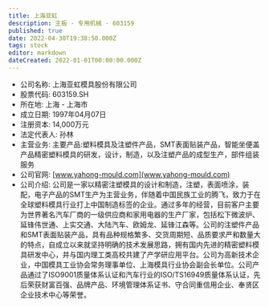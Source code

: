 ```yaml
---
title: 上海亚虹
description: 主板 - 专用机械 - 603159
published: true
date: 2022-04-30T19:38:50.000Z
tags: stock
editor: markdown
dateCreated: 2022-01-01T00:00:00.000Z
---
```


- 公司名称: 上海亚虹模具股份有限公司
- 股票代码: 603159.SH
- 所在地: 上海 - 上海市
- 成立日期: 1997年04月07日
- 注册资本: 14,000万元
- 法定代表人: 孙林
- 主营业务: 主要产品:塑料模具及注塑件产品，SMT表面贴装产品，智能坐便盖产品精密塑料模具的研发，设计，制造，以及注塑产品的成型生产，部件组装服务
- 公司官网: [www.yahong-mould.com](www.yahong-mould.com)
- 公司介绍: 公司是一家以精密注塑模具的设计和制造，注塑，表面喷涂，装配，电子产品的SMT生产为主营业务，伴随着中国民族工业的腾飞，致力于在全球塑料模具行业打上中国制造标签的企业。通过多年的经营，目前客户主要为世界著名汽车厂商的一级供应商和家用电器的生产厂家，包括松下微波炉、延锋伟世通、上实交通、大陆汽车、欧姆龙、延锋江森等。公司的注塑件产品和SMT表面贴装产品，具有品种规格繁多、交货周期短、品质要求严和数量大的特点，自成立以来就坚持明确的技术发展思路，拥有国内先进的精密塑料模具研发中心，并与国内理工类高校共建了产学研应用平台。公司为高新技术企业，中国模具工业协会常务理事单位、上海模具行业协会副会长单位。公司产品通过了ISO9001质量体系认证和汽车行业的ISO/TS16949质量体系认证，先后荣获财富百强、品牌产品、环境管理体系证书、守合同重信用企业、奉贤区企业技术中心等荣誉。


